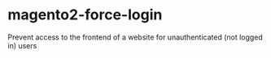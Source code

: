 # magento2-force-login
Prevent access to the frontend of a website for unauthenticated (not logged in) users
